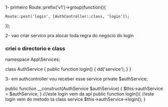 1- primeiro 
Route::prefix('v1')->group(function(){

    Route::post('login', [AuthController::class, 'login']);
});

2- vao criar servico pra alocar toda regra do negocio do login
### criei o directorio e class

namespace App\Services;

class AuthService 
{
    public function login()
    {
        dd('service');
    }
}

3- em authcontroller vou receber esse service
    private $authService;

 public function __construct(AuthService $authService)
    {
       $this->authService = $authService; 
    }
    ///este login vem da api
    public function login(){
        //este login vem do metodo ta class service
        $this->authService->login();
    }
